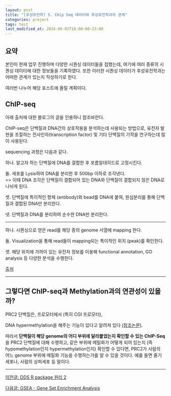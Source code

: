 ```yaml
---
layout: post
title: "[후성유전학] 5. CHip Seq 데이터와 후성유전학과의 관계"
categories: project
tags: test
last_modified_at: 2024-09-02T18:00:00~23:00
---  
```



## 요약  
본인이 현재 업무 진행하며 다양한 시퀀싱 데이터들을 접했는데, 여기에 여러 종류의 시퀀싱 데이터에 대한 정보들을 기록하였다.
또한 이러한 시퀀싱 데이터가 후성유전학과는 어떠한 관계가 있는지 작성하기로 한다.  

여러번 나누어 해당 포스트에 올릴 계획이다.  


## ChIP-seq  
아래 출처에 대한 블로그의 글을 인용하니 참조바란다.

ChIP-seq은 단백질과 DNA간의 상호작용을 분석하는데 사용되는 방법으로, 유전자 발현을 조절하는 전사인자(transcription factor) 및 기타 단백질의 기작을 연구하는데 많이 사용된다.  

sequencing 과정은 다음과 같다.  

하나. 알고자 하는 단백질에 DNA를 결합한 후 포름알데히드로 고정시킨다.  

둘. 세포를 Lysis하여 DNA를 분리한 후 500bp 이하로 조각낸다.  
=> 이때 DNA 조각은 단백질이 결합되어 있는 DNA와 단백질이 결합되지 않은 DNA로 나뉘게 된다.  

셋. 단백질에 특이적인 항체 (antibody)와 bead를 DNA에 붙여, 원심분리를 통해 단백질과 결합된 DNA만 분리한다.   

넷. 단백질과 DNA를 분리하여 순수한 DNA만 분리한다.  

---  

하나. 시퀀싱으로 얻은 read를 해당 종의 genome 서열에 mapping 한다.  

둘. Visualization을 통해 read들이 mapping되는 특이적인 위치 (peak)를 확인한다.  

셋. 해당 위치에 가까이 있는 유전자 정보를 이용해 functional annotation, GO analysis 등 다양한 분석을 수행한다.  

[출처](https://blog.naver.com/sanigen/222175267534)  

---  

## 그렇다면 ChIP-seq과 Methylation과의 연관성이 있을까?  

PRC2 단백질은, 프로모터에서 (특히 CGI 프로모터),   

DNA hypermethylation을 해주는 기능이 있다고 알려져 있다 [(참조논문)](nature.com/articles/s41467-021-22720-0#Sec2).   

따라서 **단백질이 해당 genome의 어디 부위에 달라붙었는지 확인할 수 있는 ChIP-Seq**을 PRC2 단백질에 대해 수행하고, 같은 부위에 메틸화가 어떻게 되어 있는지 (즉 hypomethylation인지 hypermethylation인지) 확인할 수 있다면, PRC2가 사람의 어느 genome 부위에 메틸화 기능을 수행하는가를 알 수 있을 것이다. 예를 들면 줄기세포나, 사람의 상피세포 등 말이다.  

---

[이전글: DDS R package 원리 2](https://rlagksqls17.github.io/project/2024/08/28/methylation_cancer4-copy.html)  

[다음글: GSEA - Gene Set Enrichment Analysis](https://rlagksqls17.github.io/project/2024/09/05/GSEA.html)  
